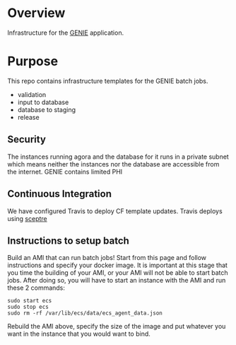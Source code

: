 # Overview
Infrastructure for the [GENIE](https://github.com/Sage-Bionetworks/Genie)
application.


# Purpose
This repo contains infrastructure templates for the GENIE batch jobs.

* validation
* input to database
* database to staging
* release


## Security
The instances running agora and the database for it runs in a private
subnet which means neither the instances nor the database are accessible
from the internet.  GENIE contains limited PHI


## Continuous Integration
We have configured Travis to deploy CF template updates.  Travis deploys using
[sceptre](https://sceptre.cloudreach.com/latest/about.html)



## Instructions to setup batch
Build an AMI that can run batch jobs! Start from this page and follow instructions and specify your docker image. It is important at this stage that you time the building of your AMI, or your AMI will not be able to start batch jobs. After doing so, you will have to start an instance with the AMI and run these 2 commands:

```
sudo start ecs
sudo stop ecs
sudo rm -rf /var/lib/ecs/data/ecs_agent_data.json
```

Rebuild the AMI above, specify the size of the image and put whatever you want in the instance that you would want to bind.
